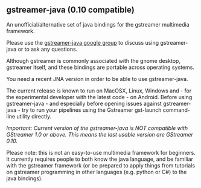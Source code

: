 ## gstreamer-java (0.10 compatible)

An unofficial/alternative set of java bindings for the gstreamer multimedia framework.

Please use the [gstreamer-java google group](https://groups.google.com/forum/#!forum/gstreamer-java) to discuss using gstreamer-java or to ask any questions.

Although gstreamer is commonly associated with the gnome desktop, gstreamer itself, and these bindings are portable across operating systems.

You need a recent JNA version in order to be able to use gstreamer-java.

The current release is known to run on MacOSX, Linux, Windows and - for the experimental developer with the latest code - on Android. Before using gstreamer-java - and especially before opening issues against gstreamer-java - try to run your pipelines using the Gstreamer gst-launch command-line utility directly.

_Important: Current version of the gstreamer-java is NOT compatible with GStreamer 1.0 or above. This means the last usable version are
GStreamer 0.10._

Please note: this is not an easy-to-use multimedia framework for beginners. It currently requires people to both know the java language, and be familiar with the gstreamer framework (or be prepared to apply things from tutorials on gstreamer programming in other languages (e.g. python or C#) to the java bindings).
